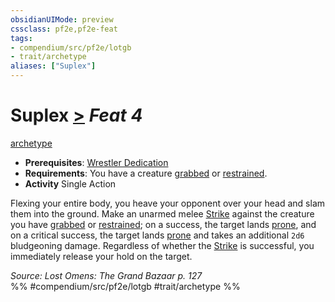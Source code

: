 ```yaml
---
obsidianUIMode: preview
cssclass: pf2e,pf2e-feat
tags:
- compendium/src/pf2e/lotgb
- trait/archetype
aliases: ["Suplex"]
---
```

# Suplex  [>](/rules/core-rulebook/chapter-9-playing-the-game.md#Actions "Single Action") *Feat 4*  
[archetype](/rules/traits/archetype.md)  

- **Prerequisites**: [Wrestler Dedication](/compendium/feats/wrestler-dedication-lotgb.md)
- **Requirements**: You have a creature [grabbed](/rules/conditions.md#Grabbed) or [restrained](/rules/conditions.md#Restrained).
- **Activity** Single Action

Flexing your entire body, you heave your opponent over your head and slam them into the ground. Make an unarmed melee [Strike](/rules/actions/strike.md) against the creature you have [grabbed](/rules/conditions.md#Grabbed) or [restrained](/rules/conditions.md#Restrained); on a success, the target lands [prone](/rules/conditions.md#Prone), and on a critical success, the target lands [prone](/rules/conditions.md#Prone) and takes an additional `2d6` bludgeoning damage. Regardless of whether the [Strike](/rules/actions/strike.md) is successful, you immediately release your hold on the target.

*Source: Lost Omens: The Grand Bazaar p. 127*  
%% #compendium/src/pf2e/lotgb #trait/archetype %%